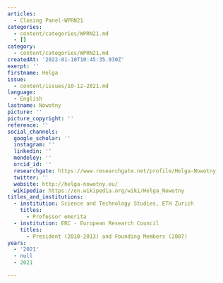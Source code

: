 ```yaml
---
articles:
  - Closing Panel-WPRN21
categories:
  - content/categories/WPRN21.md
  - []
category:
  - content/categories/WPRN21.md
createdAt: '2022-01-10T10:45:35.930Z'
exerpt: ''
firstname: Helga
issue:
  - content/issues/10-12-2021.md
language:
  - English
lastname: Nowotny
picture: ''
picture_copyright: ''
reference: ''
social_channels:
  google_scholar: ''
  instagram: ''
  linkedin: ''
  mendeley: ''
  orcid_id: ''
  researchgate: https://www.researchgate.net/profile/Helga-Nowotny
  twitter: ''
  website: http://helga-nowotny.eu/
  wikipedia: https://en.wikipedia.org/wiki/Helga_Nowotny
titles_and_institutions:
  - institution: Science and Technology Studies, ETH Zurich
    titles:
      - Professor emerita
  - institution: ERC - European Research Council
    titles:
      - President (2010-2013) and Founding Members (2007)
years:
  - '2021'
  - null
  - 2021

---
```

